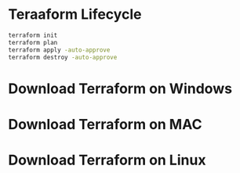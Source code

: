 # Teraaform Lifecycle
~~~sh
terraform init
terraform plan
terraform apply -auto-approve
terraform destroy -auto-approve
~~~

# Download Terraform on Windows


# Download Terraform on MAC


# Download Terraform on Linux